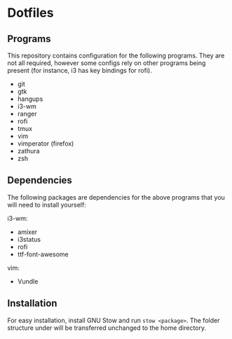 Dotfiles
========

Programs
--------

This repository contains configuration for the following programs. They are
not all required, however some configs rely on other programs being present
(for instance, i3 has key bindings for rofi).

* git
* gtk
* hangups
* i3-wm
* ranger
* rofi
* tmux
* vim
* vimperator (firefox)
* zathura
* zsh

Dependencies
------------

The following packages are dependencies for the above programs that you will
need to install yourself:

i3-wm:

* amixer
* i3status
* rofi
* ttf-font-awesome

vim:

* Vundle

Installation
------------

For easy installation, install GNU Stow and run `stow <package>`. The folder
structure under <package> will be transferred unchanged to the home directory.
